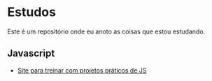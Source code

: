 # Estudos

Este é um repositório onde eu anoto as coisas que estou estudando.

## Javascript
 - [Site para treinar com projetos práticos de JS](https://javascript30.com/)
